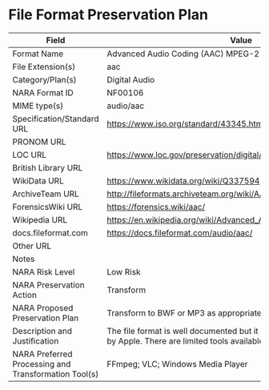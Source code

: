 # File Format Preservation Plan
  | Field | Value |
  | ----------- | ----------- |
  | Format Name | Advanced Audio Coding (AAC) MPEG-2 Audio | 
| File Extension(s) | aac | 
| Category/Plan(s) | Digital Audio | 
| NARA Format ID | NF00106 | 
| MIME type(s) | audio/aac | 
| Specification/Standard URL | <https://www.iso.org/standard/43345.html> | 
| PRONOM URL |  | 
| LOC URL | <https://www.loc.gov/preservation/digital/formats/fdd/fdd000036.shtml> | 
| British Library URL |  | 
| WikiData URL | <https://www.wikidata.org/wiki/Q337594> | 
| ArchiveTeam URL | <http://fileformats.archiveteam.org/wiki/AAC> | 
| ForensicsWiki URL | <https://forensics.wiki/aac/> | 
| Wikipedia URL | <https://en.wikipedia.org/wiki/Advanced_Audio_Coding> | 
| docs.fileformat.com | <https://docs.fileformat.com/audio/aac/> | 
| Other URL |  | 
| Notes |  | 
| NARA Risk Level | Low Risk | 
| NARA Preservation Action | Transform | 
| NARA Proposed Preservation Plan | Transform to BWF or MP3 as appropriate | 
| Description and Justification | The file format is well documented but it is proprietary and protected by Apple. There are limited tools available for transcoding. | 
| NARA Preferred Processing and Transformation Tool(s) | FFmpeg; VLC; Windows Media Player | 
